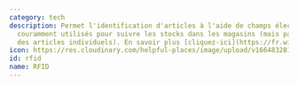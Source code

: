 ```yaml
---
category: tech
description: Permet l'identification d'articles à l'aide de champs électromagnétiques,
  couramment utilisés pour suivre les stocks dans les magasins (mais pas pour identifier
  des articles individuels). En savoir plus [cliquez-ici](https://fr.wikipedia.org/wiki/Radio-identification)
icon: https://res.cloudinary.com/helpful-places/image/upload/v1664832813/dtpr-icons/tech/wave_bmvtme.svg
id: rfid
name: RFID
---
```

